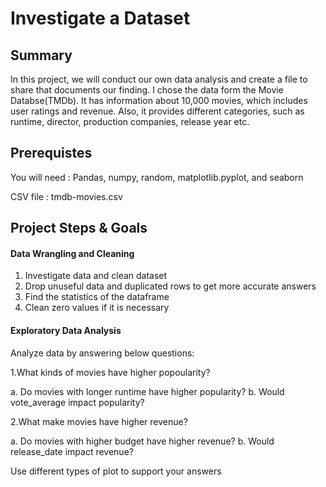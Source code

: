 
# Investigate a Dataset

## Summary

In this project, we will conduct our own data analysis and create a file to share that documents our finding. I chose the data form the Movie Databse(TMDb). It has information about 10,000 movies, which includes user ratings and revenue. Also, it provides different categories, such as runtime, director, production companies, release year etc.

## Prerequistes

You will need : Pandas, numpy, random, matplotlib.pyplot, and seaborn

CSV file : tmdb-movies.csv


## Project Steps & Goals

#### Data Wrangling and Cleaning

1. Investigate data and clean dataset 
2. Drop unuseful data and duplicated rows to get more accurate answers
3. Find the statistics of the dataframe
4. Clean zero values if it is necessary

#### Exploratory Data Analysis

Analyze data by answering below questions:

1.What kinds of movies have higher popoularity?

a. Do movies with longer runtime have higher popularity? b. Would vote_average impact popularity?

2.What make movies have higher revenue?

a. Do movies with higher budget have higher revenue? b. Would release_date impact revenue?

Use different types of plot to support your answers
